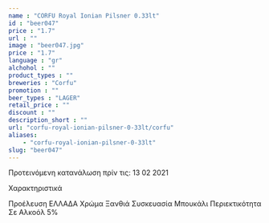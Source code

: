 ```yaml
---
name : "CORFU Royal Ionian Pilsner 0.33lt"
id : "beer047"
price : "1.7"
url : ""
image : "beer047.jpg"
price : "1.7"
language : "gr"
alchohol : ""
product_types : ""
breweries : "Corfu"
promotion : ""
beer_types : "LAGER"
retail_price : ""
discount : ""
description_short : ""
url: "corfu-royal-ionian-pilsner-0-33lt/corfu"
aliases: 
    - "corfu-royal-ionian-pilsner-0-33lt"
slug: "beer047"
---
```


Προτεινόμενη κατανάλωση πρίν τις: 13 02 2021

Χαρακτηριστικά

Προέλευση
ΕΛΛΑΔΑ
Χρώμα
Ξανθιά
Συσκευασία
Μπουκάλι
Περιεκτικότητα Σε Αλκοόλ
5%